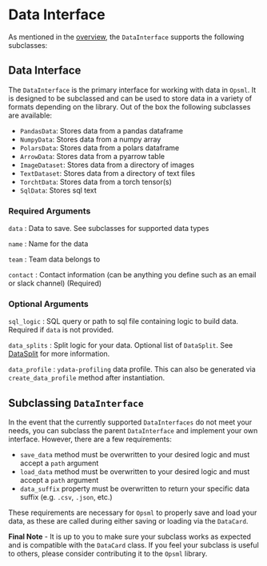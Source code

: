 # Data Interface

As mentioned in the [overview](../overview.md), the `DataInterface` supports the following subclasses:

## Data Interface

The `DataInterface` is the primary interface for working with data in `Opsml`. It is designed to be subclassed and can be used to store data in a variety of formats depending on the library. Out of the box the following subclasses are available:

- `PandasData`: Stores data from a pandas dataframe
- `NumpyData`: Stores data from a numpy array
- `PolarsData`: Stores data from a polars dataframe
- `ArrowData`: Stores data from a pyarrow table
- `ImageDataset`: Stores data from a directory of images
- `TextDataset`: Stores data from a directory of text files
- `TorchtData`: Stores data from a torch tensor(s)
- `SqlData`: Stores sql text

### Required Arguments

`data`
: Data to save. See subclasses for supported data types

`name`
: Name for the data

`team`
: Team data belongs to

`contact`
: Contact information (can be anything you define such as an email or slack channel) (Required)


### Optional Arguments

`sql_logic`
: SQL query or path to sql file containing logic to build data. Required if `data` is not provided.

`data_splits`
: Split logic for your data. Optional list of `DataSplit`. See [DataSplit](./data_splits.md) for more information.

`data_profile`
: `ydata-profiling` data profile. This can also be generated via `create_data_profile` method after instantiation.

## Subclassing `DataInterface`

In the event that the currently supported `DataInterfaces` do not meet your needs, you can subclass the parent `DataInterface` and implement your own interface. However, there are a few requirements:

- `save_data` method must be overwritten to your desired logic and must accept a `path` argument
- `load_data` method must be overwritten to your desired logic and must accept a `path` argument
- `data_suffix` property must be overwritten to return your specific data suffix (e.g. `.csv`, `.json`, etc.)

These requirements are necessary for `Opsml` to properly save and load your data, as these are called during either saving or loading via the `DataCard`.

**Final Note** - It is up to you to make sure your subclass works as expected and is compatible with the `DataCard` class. If you feel your subclass is useful to others, please consider contributing it to the `Opsml` library.